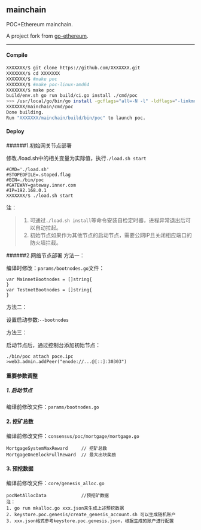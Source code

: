 ## mainchain

POC+Ethereum mainchain.

A project fork from [go-ethereum](https://github.com/ethereum/go-ethereum).

---------


#### Compile #####
```bash
XXXXXXX/$ git clone https://github.com/XXXXXXX.git
XXXXXXX/$ cd XXXXXXX
XXXXXXX/$ #make poc
XXXXXXX/$ #make poc-linux-amd64
XXXXXXX/$ make poc
build/env.sh go run build/ci.go install ./cmd/poc
>>> /usr/local/go/bin/go install -gcflags="all=-N -l" -ldflags="-linkmode=internal -s" -v ./cmd/poc
XXXXXXX/mainchain/cmd/poc
Done building.
Run "XXXXXXX/mainchain/build/bin/poc" to launch poc.
```

#### Deploy #####
######1.初始网关节点部署

修改./load.sh中的相关变量为实际值，执行`./load.sh start`

```
#CMD='./load.sh'
#STOPEDFILE=.stoped.flag
#BIN=./bin/poc
#GATEWAY=gateway.inner.com
#IP=192.168.0.1
XXXXXXX/$ ./load.sh start
```
注：
>1. 可通过`./load.sh install`等命令安装自检定时器，进程异常退出后可以自动拉起。
>2. 初始节点如果作为其他节点的启动节点，需要公网IP且关闭相应端口的防火墙拦截。 

######2.网络节点部署
方法一：

编译时修改：`params/bootnodes.go`文件：

```
var MainnetBootnodes = []string{
}
var TestnetBootnodes = []string{
}
```

方法二：

设置启动参数:`--bootnodes`

方法三：

启动节点后，通过控制台添加初始节点：

```
./bin/poc attach poce.ipc
>web3.admin.addPeer("enode://...@[::]:30303")
```

#### 重要参数调整 #####
##### 1. 启动节点
编译前修改文件：`params/bootnodes.go`

#### 2. 挖矿总数
编译前修改文件：`consensus/poc/mortgage/mortgage.go`

```
MortgageSystemMaxReward     // 挖矿总数
MortgageOneBlockFullReward  // 最大出块奖励
```

#### 3. 预挖数据
编译前修改文件：`core/genesis_alloc.go`
```
pocNetAllocData             //预挖矿数据
注：
1. go run mkalloc.go xxx.json来生成上述预挖数据
2. keystore.poc.genesis/create_genesis_account.sh 可以生成随机账户
3. xxx.json格式参考keystore.poc.genesis.json，根据生成的账户进行配置
```



